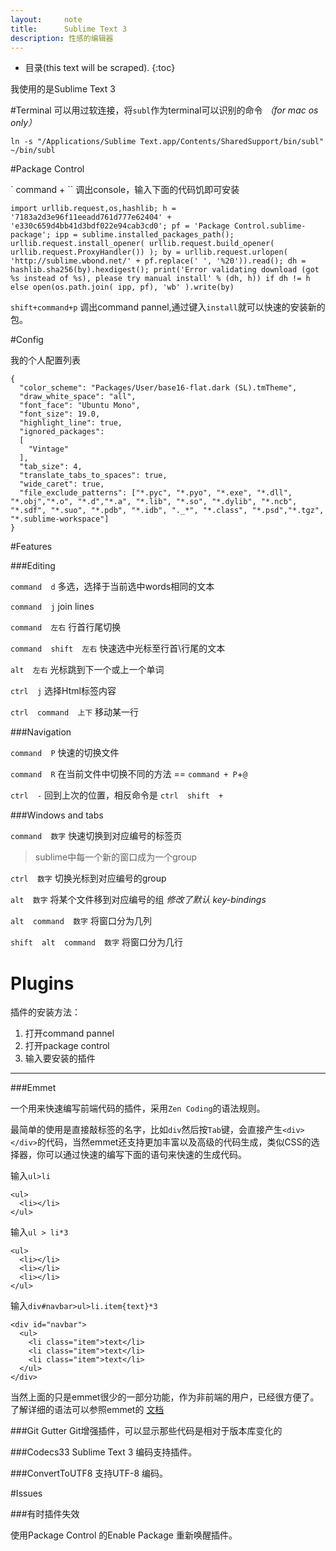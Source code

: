 ```yaml
---
layout:     note
title:      Sublime Text 3
description: 性感的编辑器
---
```


* 目录(this text will be scraped).
{:toc}


我使用的是Sublime Text 3

#Terminal 
可以用过软连接，将`subl`作为terminal可以识别的命令 *（for mac os only）*
    
    ln -s "/Applications/Sublime Text.app/Contents/SharedSupport/bin/subl" ~/bin/subl

#Package Control

` command + \`` 调出console，输入下面的代码饥即可安装

    import urllib.request,os,hashlib; h = '7183a2d3e96f11eeadd761d777e62404' + 'e330c659d4bb41d3bdf022e94cab3cd0'; pf = 'Package Control.sublime-package'; ipp = sublime.installed_packages_path(); urllib.request.install_opener( urllib.request.build_opener( urllib.request.ProxyHandler()) ); by = urllib.request.urlopen( 'http://sublime.wbond.net/' + pf.replace(' ', '%20')).read(); dh = hashlib.sha256(by).hexdigest(); print('Error validating download (got %s instead of %s), please try manual install' % (dh, h)) if dh != h else open(os.path.join( ipp, pf), 'wb' ).write(by)

`shift+command+p` 调出command pannel,通过键入`install`就可以快速的安装新的包。


#Config

我的个人配置列表

    {
      "color_scheme": "Packages/User/base16-flat.dark (SL).tmTheme",
      "draw_white_space": "all",
      "font_face": "Ubuntu Mono",
      "font_size": 19.0,
      "highlight_line": true,
      "ignored_packages":
      [
        "Vintage"
      ],
      "tab_size": 4,
      "translate_tabs_to_spaces": true,
      "wide_caret": true,
      "file_exclude_patterns": ["*.pyc", "*.pyo", "*.exe", "*.dll", "*.obj","*.o", "*.d","*.a", "*.lib", "*.so", "*.dylib", "*.ncb", "*.sdf", "*.suo", "*.pdb", "*.idb", "._*", "*.class", "*.psd","*.tgz", "*.sublime-workspace"]
    }




#Features

###Editing 

`command  d` 多选，选择于当前选中words相同的文本

`command  j` join lines 

`command  左右` 行首行尾切换

`command  shift  左右` 快速选中光标至行首\行尾的文本

`alt  左右`  光标跳到下一个或上一个单词

`ctrl  j` 选择Html标签内容

`ctrl  command  上下` 移动某一行


###Navigation

`command  P` 快速的切换文件

`command  R` 在当前文件中切换不同的方法 == `command + P`+`@`

`ctrl  -` 回到上次的位置，相反命令是 `ctrl  shift  +`
 
###Windows and tabs

`command  数字` 快速切换到对应编号的标签页

> sublime中每一个新的窗口成为一个group

`ctrl  数字` 切换光标到对应编号的group

`alt  数字` 将某个文件移到对应编号的组   *修改了默认 key-bindings*

`alt  command  数字` 将窗口分为几列 

`shift  alt  command  数字` 将窗口分为几行



# Plugins

插件的安装方法：

1. 打开command pannel
2. 打开package control
3. 输入要安装的插件


------------

###Emmet

一个用来快速编写前端代码的插件，采用`Zen Coding`的语法规则。

最简单的使用是直接敲标签的名字，比如`div`然后按`Tab`键，会直接产生`<div></div>`的代码，当然emmet还支持更加丰富以及高级的代码生成，类似CSS的选择器，你可以通过快速的编写下面的语句来快速的生成代码。

输入`ul>li`

    <ul>
      <li></li>
    </ul>

输入`ul > li*3`

    
    <ul>
      <li></li>
      <li></li>
      <li></li>
    </ul>

输入`div#navbar>ul>li.item{text}*3`

    <div id="navbar">
      <ul>
        <li class="item">text</li>
        <li class="item">text</li>
        <li class="item">text</li>
      </ul>
    </div>

当然上面的只是emmet很少的一部分功能，作为非前端的用户，已经很方便了。了解详细的语法可以参照emmet的 
<a href="http://docs.emmet.io/" target=_blank>文档</a>


###Git Gutter
Git增强插件，可以显示那些代码是相对于版本库变化的

###Codecs33
Sublime Text 3 编码支持插件。

###ConvertToUTF8
支持UTF-8 编码。

#Issues

###有时插件失效

使用Package Control 的Enable Package 重新唤醒插件。


